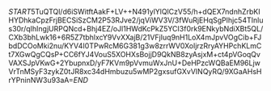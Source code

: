 $START$5TuQTQl/d6iSWitftAakF+LV++N491ylYlQlCzV55/h+dQEX7ndnhZrbKIHYDhkaCpzFrjBECSiSzCM2P53RJve2/jqViWV3V/3fWuRjEHqSgPlhjc54TInlus30r/qIhIngjURPQNcd+Bhj4EZ/oJl1HWdKcPkZ5YCI3f0rk9ENkybNdiXBt5QL/CXb3bhLwk16+6R5Z7tbhlxcY9VvXXajB/21VFjIuq9nH1LoX4mJpvVOgCib+FJbdDCOoMki2nu/KYV4I0TPwRcM6G381g3w8zrrWV0XoljrzRryAYHPchKLmCt7XGwQgCQsP+CC6fYJ4VouS5XOHXsBojjD9QkNB8zyAsjxM+ct4pVGoqQvVAXSJpVKwG+2YbupnxD/yF7KVm9pVvmuWxJnU+DeHPzcWQBaEM96LjwVrTnMSyF3zykZ0tJR8xc34dHmbuzu5wMP2gxsufGXvVINQyRQ/9XGaAHsHrYPninNW3u93aA=$END$